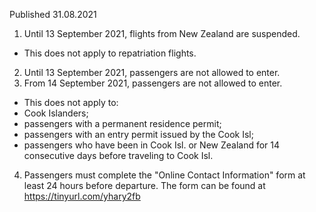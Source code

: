 Published 31.08.2021
1. Until 13 September 2021, flights from New Zealand are suspended.
- This does not apply to repatriation flights.
2. Until 13 September 2021, passengers are not allowed to enter.
3. From 14 September 2021, passengers are not allowed to enter.
- This does not apply to:
- Cook Islanders;
- passengers with a permanent residence permit;
- passengers with an entry permit issued by the Cook Isl;
- passengers who have been in Cook Isl. or New Zealand for 14 consecutive days before traveling to Cook Isl.
4. Passengers must complete the "Online Contact Information" form at least 24 hours before departure. The form can be found at <a href="https://tinyurl.com/yhary2fb">https://tinyurl.com/yhary2fb</a>